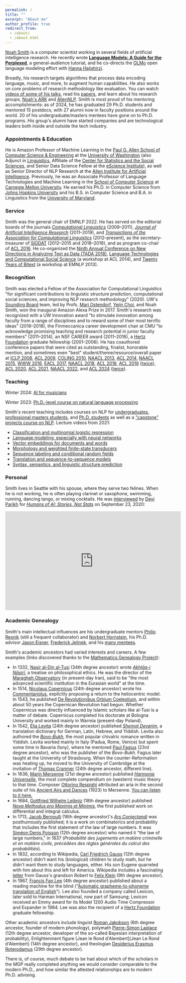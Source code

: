 ```yaml
---
permalink: /
title: ""
excerpt: "About me"
author_profile: true
redirect_from: 
  - /about/
  - /about.html
---
```


[Noah Smith](https://nasmith.github.io) is a computer scientist working in several fields of artificial intelligence research.  He recently wrote [**Language Models: A Guide for the Perplexed**](https://arxiv.org/pdf/2311.17301.pdf), a general-audience tutorial, and he co-directs the [OLMo](https://allenai.org/olmo) open language modeling effort with [Hanna Hajishirzi](https://homes.cs.washington.edu/~hannaneh/). 

Broadly, his research targets algorithms that process data encoding language, music, and more, to augment human capabilities.  He also works on core problems of research methodology like evaluation.
You can watch [videos of some of his talks](talks), read his [papers](publications), and learn about his research groups, [Noah's ARK](http://www.ark.cs.washington.edu) and  [AllenNLP](https://allennlp.org/).  Smith is most proud of his mentoring accomplishments:  as of 2024, he has graduated 29 Ph.D. students and mentored 15 postdocs, with 27 alumni now in faculty positions around the world. 20 of his undergraduate/masters mentees have gone on to Ph.D. programs.  His group's alumni have started companies and are technological leaders both inside and outside the tech industry.

### Appointments & Education

He is Amazon Professor of Machine Learning in the [Paul G. Allen School of Computer Science & Engineering](http://www.cs.washington.edu/) at the [University of Washington](http://www.washington.edu/) (also Adjunct in [Linguistics](https://linguistics.washington.edu/), Affiliate of the [Center for Statistics and the Social Sciences](https://www.csss.washington.edu/), and Senior Data Science Fellow at the [eScience Institute](http://escience.washington.edu/)), as well as Senior Director of NLP Research at the [Allen Institute for Artificial Intelligence](https://allenai.org/). Previously, he was an Associate Professor of Language Technologies and Machine Learning in the [School of Computer Science](http://www.cs.cmu.edu) at [Carnegie Mellon University](http://www.cmu.edu).  He earned his Ph.D. in Computer Science from [Johns Hopkins University](http://www.jhu.edu) and his B.S. in Computer Science and B.A. in Linguistics from the [University of Maryland](http://www.umd.edu).

### Service

Smith was the general chair of EMNLP 2022.  He has served on the editorial boards of the journals [*Computational Linguistics*](http://www.mitpressjournals.org/loi/coli) (2009&ndash;2011), *[Journal of Artificial Intelligence Research](http://www.jair.org)* (2011&ndash;2019), and [*Transactions of the Association for Computational Linguistics*](http://www.transacl.org) (2012&ndash;present), as the secretary-treasurer of [SIGDAT](http://www.sigdat.org) (2012&ndash;2015 and 2018&ndash;2019), and as program co-chair of [ACL 2016](http://acl2016.org/).  He co-organized the [Ninth Annual Conference on New Directions in Analyzing Text as Data (TADA 2018)](https://nlp.washington.edu/tada2018),
[Language Technologies and Computational Social Science](http://www.mpi-sws.org/~cristian/LACSS_2014.html) (a workshop at ACL 2014), and [Twenty Years of Bitext](https://sites.google.com/site/20yearsofbitext/) (a workshop at EMNLP 2013).

### Recognition

Smith was elected a Fellow of the Association for Computational Linguistics "for significant contributions to linguistic structure prediction, computational social sciences, and improving NLP research methodology" (2020).  UW's [Sounding Board](https://sounding-board.github.io/) team, led by Profs. [Mari Ostendorf](https://people.ece.uw.edu/ostendorf/), [Yejin Choi](https://homes.cs.washington.edu/~yejin/), and Noah Smith, won the inaugural Amazon Alexa Prize in 2017.
Smith's research was recognized with a UW Innovation award "to stimulate innovation among faculty from a
  range of disciplines and to reward some of their most terrific
  ideas" (2016&ndash;2018), the Finmeccanica career development chair at CMU "to  acknowledge promising teaching and research potential in junior faculty members" (2011&ndash;2014), an NSF CAREER award (2011&ndash;2016),
a [Hertz Foundation](http://www.hertzfoundation.org) graduate fellowship (2001&ndash;2006).
He has coauthored conference papers that were cited as outstanding, finalist, honorable mention, and sometimes even "best" student/theme/resource/overall paper at [ICLP 2008](https://homes.cs.washington.edu/~nasmith/papers/cohen+simmons+smith.iclp08.pdf), [ACL 2009](https://homes.cs.washington.edu/~nasmith/papers/martins+smith+xing.acl09.pdf), [COLING 2010](https://homes.cs.washington.edu/~nasmith/papers/nguyen+vogel+smith.coling10.pdf), [NAACL 2013](https://homes.cs.washington.edu/~nasmith/papers/chahuneau+smith+dyer.naacl13.pdf), [ACL 2014](https://homes.cs.washington.edu/~nasmith/papers/flanigan+thomson+dyer+carbonell+smith.acl14.pdf), [NAACL 2015](https://homes.cs.washington.edu/~nasmith/papers/faruqui+dodge+jauhar+dyer+hovy+smith.naacl15.pdf), [WWW 2016](https://homes.cs.washington.edu/~nasmith/papers/wilson+etal.www16.pdf), [EACL 2017](https://arxiv.org/pdf/1611.05774.pdf), [NAACL 2018](https://homes.cs.washington.edu/~nasmith/papers/clark+ji+smith.naacl18.pdf), [ACL 2018](https://homes.cs.washington.edu/~nasmith/papers/peng+thomson+smith.acl18.pdf), [ACL 2019](https://arxiv.org/pdf/1906.00591.pdf) ([twice](https://homes.cs.washington.edu/~nasmith/papers/sap+card+gabriel+choi+smith.acl19.pdf)), [ACL 2020](https://arxiv.org/pdf/2004.10964.pdf),
[ACL 2021](https://arxiv.org/pdf/2107.00061), [NAACL 2022](https://arxiv.org/pdf/2112.08726), and [ACL 2024](https://arxiv.org/pdf/2402.00838) ([twice](https://arxiv.org/pdf/2402.00159)).

### Teaching

Winter 2024:  [AI for musicians](https://nasmith.github.io/AI-for-musicians-winter24/)

Winter 2023:  [Ph.D.-level course on natural language processing](https://nasmith.github.io/NLP-winter23/)

Smith's recent teaching includes
courses on NLP for [undergraduates](https://courses.cs.washington.edu/courses/cse447/), [professional masters students](https://courses.cs.washington.edu/courses/csep517/), and [Ph.D. students](https://courses.cs.washington.edu/courses/cse517/) as well as a ["capstone" projects course on NLP](https://courses.cs.washington.edu/courses/cse481n/).  Lecture videos from 2021:
* [Classification and multinomial logistic regression](https://drive.google.com/file/d/1Luwa-sn4t2Hu6IA_-cUWXaDvMkpft9E4/view?usp=sharing)
* [Language modeling, especially with neural networks](https://drive.google.com/file/d/1cK43rSzH491oI9NIrLlDAeP8P2F7LXTJ/view?usp=sharing)
* [Vector embeddings for documents and words](https://drive.google.com/file/d/1L65GHmZxrGanQyc8n6ncLJ91xjcHFVi7/view?usp=sharing)
* [Morphology and weighted finite-state transducers](https://drive.google.com/file/d/1MDj3JUBecLOqCMApOWlxG0ZOxmZcQC20/view?usp=sharing)
* [Sequence labeling and conditional random fields](https://drive.google.com/file/d/1NeLhUxWBBbUSeC5oyz0krxppzlG_OB5V/view?usp=sharing)
* [Translation and sequence-to-sequence models](https://drive.google.com/file/d/18J0RTgezne5rfu5f9ryaA4Yu1V567q28/view?usp=sharing)
* [Syntax, semantics, and linguistic structure prediction](https://drive.google.com/file/d/1gGXlnv2livCAhH6CK3H-5ij1ZsBNRsOM/view?usp=sharing)


### Personal

Smith lives in Seattle with his spouse, where they serve two felines.  When he is not working, he is often playing clarinet or saxophone, swimming, running, dancing tango, or mixing cocktails.  He was [interviewed](https://www.youtube.com/watch?v=ZspCLyVTxSo)
by [Devi Parikh](https://www.cc.gatech.edu/~parikh/) for [*Humans of AI:  Stories, Not Stats*](https://www.cc.gatech.edu/~parikh/humanstoriesai/) on September 23, 2020:

<iframe width="560" height="315" src="https://www.youtube.com/embed/ZspCLyVTxSo" title="YouTube video player" frameborder="0" allow="accelerometer; autoplay; clipboard-write; encrypted-media; gyroscope; picture-in-picture" allowfullscreen></iframe>



### Academic Genealogy

Smith's main intellectual influences are his undergraduate mentors [Philip Resnik](http://users.umiacs.umd.edu/~resnik/) (still a frequent collaborator) and [Norbert Hornstein](https://linguistics.umd.edu/directory/norbert-hornstein),
his Ph.D. advisor [Jason Eisner](https://www.cs.jhu.edu/~jason/),  [Frederick Jelinek](https://en.wikipedia.org/wiki/Frederick_Jelinek), and his [many mentees](https://noahs-ark.github.io/people/).

Smith's academic ancestors had varied interests and careers.  A few examples (links discovered thanks to the [Mathematics Genealogy Project](https://www.genealogy.math.ndsu.nodak.edu/)):
- In 1332, [Nasir al-Din al-Tusi](https://en.wikipedia.org/wiki/Nasir_al-Din_al-Tusi) (34th degree ancestor) wrote *[Akhlāq-i Nāsirī](https://en.wikipedia.org/wiki/Nasirean_Ethics)*, a treatise on philosophical ethics.  He was the director of the [Maragheh Observatory](https://en.wikipedia.org/wiki/Maragheh_observatory) (in present-day Iran), said to be "the most advanced scientific institution in the Eurasian world" at the time.
- In 1514, [Nicolaus Copernicus](https://en.wikipedia.org/wiki/Nicolaus_Copernicus) (24th degree ancestor) wrote his [Commentariolus](https://en.wikipedia.org/wiki/Commentariolus), explicitly proposing a return to the heliocentric model.  In 1543, he published [De Revolutionibus Orbium Coelestium](https://en.wikipedia.org/wiki/De_revolutionibus_orbium_coelestium), and within about 50 years the Copernican Revolution had begun.   Whether Copernicus was directly influenced by Islamic scholars like al-Tusi is a matter of debate.  Copernicus completed his doctorate at Bologna University and worked mainly in Warmia (present-day Poland).
- In 1542, [Elia Levita](https://en.wikipedia.org/wiki/Elia_Levita) (24th degree ancestor) published *[Shemot Devarim](https://collections.library.yale.edu/catalog/2033567)*, a translation dictionary for German, Latin, Hebrew, and Yiddish.  Levita also authored the *[Bovo-Bukh](https://en.wikipedia.org/wiki/Bovo-Bukh)*, the most popular chivalric romance written in Yiddish.  Levita worked mainly in Italy (Padua, Rome, Venice) but spent some time in Bavaria (Isny), where he mentored [Paul Fagius](https://en.wikipedia.org/wiki/Paul_Fagius) (23rd degree ancestor), who was the publisher of the *Bovo-Bukh*.  Fagius later taught at the University of Strasbourg.  When the counter-Reformation was heating up, he moved to the University of Cambridge at the invitation of [Thomas Cranmer](https://en.wikipedia.org/wiki/Thomas_Cranmer) (24th degree ancestor, different line).
- In 1636, [Marin Mersenne](https://en.wikipedia.org/wiki/Marin_Mersenne) (21st degree ancestor) published *[Harmonie Universelle](https://en.wikipedia.org/wiki/Harmonie_universelle)*, the most complete compendium on (western) music theory to that time. Composer  [Ottorino Respighi](https://en.wikipedia.org/wiki/Ottorino_Respighi) attributed an aria in the second suite of his [Ancient Airs and Dances](https://en.wikipedia.org/wiki/Ancient_Airs_and_Dances) (1923) to Mersenne.  [You can listen to it here.](https://www.youtube.com/watch?v=affrRfi9T28)
- In 1684, [Gottfried Wilhelm Leibniz](https://en.wikipedia.org/wiki/Gottfried_Wilhelm_Leibniz) (18th degree ancestor) published *[Nova Methodus pro Maximis et Minimis](https://en.wikipedia.org/wiki/Nova_Methodus_pro_Maximis_et_Minimis)*, the first published work on differential and integral calculus.  
- In 1713, [Jacob Bernoulli](https://en.wikipedia.org/wiki/Jacob_Bernoulli) (16th degree ancestor)'s  *[Ars Conjectandi](https://en.wikipedia.org/wiki/Ars_Conjectandi)*
was posthumously published; it is a work on combinatorics and probability that includes the first statement of the law of large numbers. It was [Siméon Denis Poisson](https://en.wikipedia.org/wiki/Sim%C3%A9on_Denis_Poisson) (12th degree ancestor) who named it "the law of large numbers," in 1837 (*Probabilité des jugements en matière criminelle et en matière civile, précédées des règles générales du calcul des probabilitiés*).
- In 1832, according to Wikipedia, [Carl Friedrich Gauss](https://en.wikipedia.org/wiki/Carl_Friedrich_Gauss) (12th degree ancestor) didn't want his (biological) children to study math, but he didn't want them to study languages, either.  His son Eugene quarreled with him about this and left for America.  Wikipedia includes a fascinating
[letter](https://en.wikisource.org/wiki/Robert_Gauss_to_Felix_Klein_-_September_3,_1912) from Gauss's grandson Robert to [Felix Klein](https://en.wikipedia.org/wiki/Felix_Klein) (9th degree ancestor).
- In 1967, [Francis Fan Lee](https://en.wikipedia.org/wiki/Francis_F._Lee) (4th degree ancestor) published about a reading machine for the blind ("[Automatic grapheme-to-phoneme translation of English](https://asa.scitation.org/doi/10.1121/1.2143635)").  Lee also founded a company called Lexicon, later sold to Harman International, now part of Samsung; Lexicon received an Emmy award for its Model 1200 Audio Time Compressor and Expander in 1984.   Lee was also the recipient of a [Hertz Foundation](http://www.hertzfoundation.org) graduate fellowship.

Other academic ancestors include linguist [Roman Jakobson](https://en.wikipedia.org/wiki/Roman_Jakobson) (6th degree ancestor, founder of modern phonology), polymath [Pierre-Simon Laplace](https://en.wikipedia.org/wiki/Pierre-Simon_Laplace) (12th degree ancestor, developer of the so-called Bayesian interpretation of probability),
Enlightenment figure [Jean le Rond d'Alembert](Jean Le Rond d'Alembert) (14th degree ancestor), and theologian [Desiderius Erasmus Roterodamus](https://en.wikipedia.org/wiki/Erasmus) (29th degree ancestor).

There is, of course, much debate to be had about which of the scholars in the MGP really completed anything we would consider comparable to the modern Ph.D., and how similar the attested relationships are to modern Ph.D. advising. 
